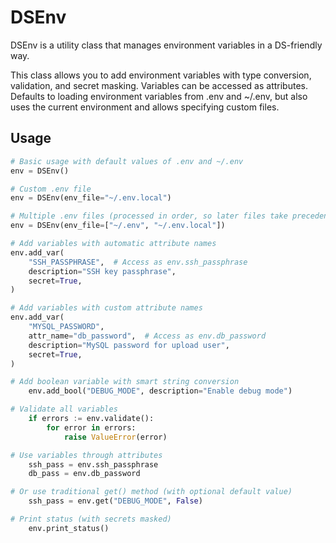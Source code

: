 # DSEnv

DSEnv is a utility class that manages environment variables in a DS-friendly way.

This class allows you to add environment variables with type conversion, validation, and secret masking. Variables can be accessed as attributes. Defaults to loading environment variables from .env and ~/.env, but also uses the current environment and allows specifying custom files.

## Usage

```python
# Basic usage with default values of .env and ~/.env
env = DSEnv()

# Custom .env file
env = DSEnv(env_file="~/.env.local")

# Multiple .env files (processed in order, so later files take precedence)
env = DSEnv(env_file=["~/.env", "~/.env.local"])

# Add variables with automatic attribute names
env.add_var(
    "SSH_PASSPHRASE",  # Access as env.ssh_passphrase
    description="SSH key passphrase",
    secret=True,
)

# Add variables with custom attribute names
env.add_var(
    "MYSQL_PASSWORD",
    attr_name="db_password",  # Access as env.db_password
    description="MySQL password for upload user",
    secret=True,
)

# Add boolean variable with smart string conversion
    env.add_bool("DEBUG_MODE", description="Enable debug mode")

# Validate all variables
    if errors := env.validate():
        for error in errors:
            raise ValueError(error)

# Use variables through attributes
    ssh_pass = env.ssh_passphrase
    db_pass = env.db_password

# Or use traditional get() method (with optional default value)
    ssh_pass = env.get("DEBUG_MODE", False)

# Print status (with secrets masked)
    env.print_status()
```
